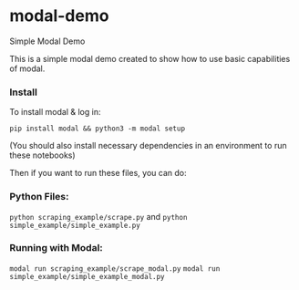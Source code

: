 # modal-demo
Simple Modal Demo 


This is a simple modal demo created to show how to use basic capabilities of modal. 

### Install
To install modal & log in:

`pip install modal && python3 -m modal setup`

(You should also install necessary dependencies in an environment to run these notebooks)

Then if you want to run these files, you can do:

### Python Files:
`python scraping_example/scrape.py`
and 
`python simple_example/simple_example.py`

### Running with Modal:
`modal run scraping_example/scrape_modal.py`
`modal run simple_example/simple_example_modal.py`
